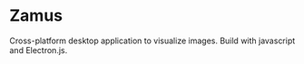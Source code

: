# Zamus
Cross-platform desktop application to visualize images. Build with javascript and Electron.js.
